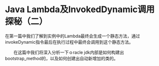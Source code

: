 # Java Lambda及InvokedDynamic调用探秘（二）

在第一篇中我们了解到实例中的Lambda最终会生成一个静态方法，通过invokeDynamic指令最后在执行过程中最终会调用到这个静态方法。

　　在这篇中我们将深入分析一下ｏracle jdk内部是如何构建出bootstrap\_method的，以及如何创建出自动新增加的类的。




